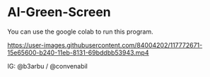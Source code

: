 # AI-Green-Screen
You can use the google colab to run this program.

https://user-images.githubusercontent.com/84004202/117772671-15e65600-b240-11eb-8131-69bddbb53943.mp4

IG: @b3arbu / @convenabil
